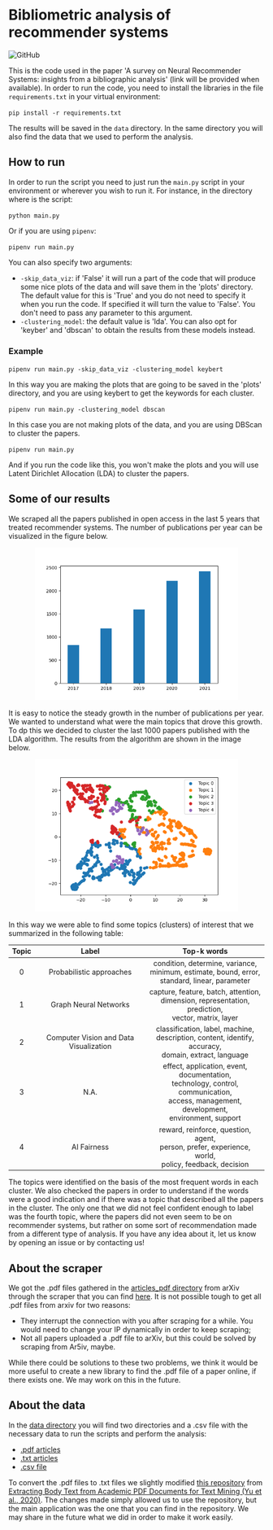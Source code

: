 # Bibliometric analysis of recommender systems
![GitHub](https://img.shields.io/github/license/Wilscos/recommender-systems-bibliometric-analysis)

This is the code used in the paper 'A survey on Neural Recommender Systems:
insights from a bibliographic analysis' (link will be provided when available). In order 
to run the code, you need to install the libraries in the file `requirements.txt` in 
your virtual environment:

`pip install -r requirements.txt`

The results will be saved in the `data` directory. In the same directory you will also 
find the data that we used to perform the analysis.

## How to run

In order to run the script you need to just run the `main.py` script in your environment
or wherever you wish to run it. For instance, in the directory where is the script:

`python main.py`

Or if you are using `pipenv`:

`pipenv run main.py`

You can also specify two arguments:

- `-skip_data_viz`: if 'False' it will run a part of the code that will produce some nice plots of the data and will save them in the 'plots' directory. The default value for this is 'True' and you do not need to specify it when you run the code. If specified it will turn the value to 'False'. You don't need to pass any parameter to this argument.
- `-clustering_model`: the default value is 'lda'. You can also opt for 'keyber' and 'dbscan' to obtain the results from these models instead.

### Example

`pipenv run main.py -skip_data_viz -clustering_model keybert`

In this way you are making the plots that are going to be saved in the 'plots' directory, and you are using keybert to get the keywords for each cluster.

`pipenv run main.py -clustering_model dbscan`

In this case you are not making plots of the data, and you are using DBScan to cluster the papers.

`pipenv run main.py`

And if you run the code like this, you won't make the plots and you will use Latent Dirichlet Allocation (LDA) to cluster the papers.

## Some of our results

We scraped all the papers published in open access in the last 5 years that treated 
recommender systems. The number of publications per year can be visualized in the figure 
below.

<p align="center">
    <img alt="Publications per year" src="results\bar_plot_publications_per_year_2017-2021.png" style="height:300px">
</p>

It is easy to notice the steady growth in the number of publications per year. We wanted 
to understand what were the main topics that drove this growth. To dp this we decided 
to cluster the last 1000 papers published with the LDA 
algorithm. The results from the algorithm are shown in the image below.

<p align="center">
    <img alt="LDA clustering results" src="results\t-SNE_LDA_topics=5,min_df=0.05,max_df=0.95.png" style="height:300px">
</p>

In this way we were able to find some topics (clusters) of interest that we summarized in 
the following table:

| Topic |                  Label                  |                                                                   Top-k words                                                                    |
|:-----:|:---------------------------------------:|:------------------------------------------------------------------------------------------------------------------------------------------------:|
|   0   |        Probabilistic approaches         |                       condition, determine, variance,<br/>minimum, estimate, bound, error,<br/>standard, linear, parameter                       |
|   1   |          Graph Neural Networks          |                    capture, feature, batch, attention,<br/>dimension, representation, prediction, <br/>vector, matrix, layer                     |
|   2   | Computer Vision and Data Visualization  |                   classification, label, machine,<br/>description, content, identify, accuracy,<br/>domain, extract, language                    |   
|   3   |                  N.A.                   | effect, application, event, documentation,<br/>technology, control, communication,<br/>access, management, development,<br/>environment, support | 
|   4   |               AI Fairness               |                    reward, reinforce, question, agent,<br/>person, prefer, experience, world,<br/>policy, feedback, decision                     |


The topics were identified on the basis of the most frequent words in each cluster. We also 
checked the papers in order to understand if the words were a good indication and if there 
was a topic that described all the papers in the cluster. The only one that we did not feel 
confident enough to label was the fourth topic, where the papers did not even seem to be 
on recommender systems, but rather on some sort of recommendation made from a different 
type of analysis. If you have any idea about it, let us know by opening an issue or by 
contacting us!

## About the scraper

We got the .pdf files gathered in the [articles_pdf directory](data\articles_pdf) from 
arXiv through the scraper that you can find [here](scraper\arxiv_scraping.py). It is not 
possible tough to get all .pdf files from arxiv for two reasons:

- They interrupt the connection with you after scraping for a while. You would need to 
  change your IP dynamically in order to keep scraping;
- Not all papers uploaded a .pdf file to arXiv, but this could be solved by scraping from 
  Ar5iv, maybe.

While there could be solutions to these two problems, we think it would be more useful to 
create a new library to find the .pdf file of a paper online, if there exists one. We may 
work on this in the future.

## About the data

In the [data directory](data) you will find two directories and a .csv file with the 
necessary data to run the scripts and perform the analysis:

- [.pdf articles](data\articles_pdf)
- [.txt articles](data\texts)
- [.csv file](data\df.csv)

To convert the .pdf files to .txt files we slightly modified 
[this repository](https://github.com/yuchangfeng/PDFBoT) from
[Extracting Body Text from Academic PDF Documents for Text Mining (Yu et al., 2020)](https://arxiv.org/pdf/2010.12647.pdf). 
The changes made simply allowed us to use the repository, but the main application was 
the one that you can find in the repository. We may share in the future what we did in 
order to make it work easily.
